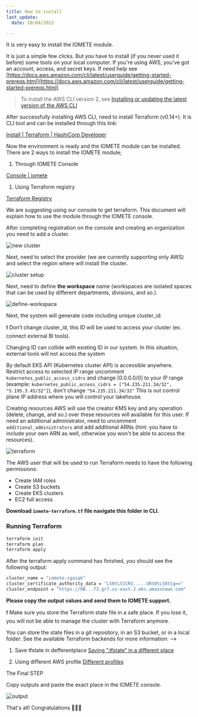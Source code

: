 ```yaml
---
title: How to install
last_update:
  date: 10/04/2022 

---
```


It is very easy to install the IOMETE module.

It is just a simple few clicks. But you have to install (if you never used it before) some tools on your local computer. If you're using AWS, you've got an account, access, and secret keys. If need help see [https://docs.aws.amazon.com/cli/latest/userguide/getting-started-prereqs.html](https://docs.aws.amazon.com/cli/latest/userguide/getting-started-prereqs.html) 

> To install the AWS CLI version 2, see [Installing or updating the latest version of the AWS CLI](https://docs.aws.amazon.com/cli/latest/userguide/getting-started-install.html)
> 

After successfully installing AWS CLI, need to install Terraform (v0.14+). It is CLI tool and can be installed through this link: 

[Install | Terraform | HashiCorp Developer](https://developer.hashicorp.com/terraform/downloads)

Now the environment is ready and the IOMETE module can be installed. There are 2 ways to install the IOMETE module;

1. Through  IOMETE Console 

[Console | iomete](https://app.iomete.cloud/dashboard)

1. Using Terraform registry  

[Terraform Registry](https://registry.terraform.io/modules/iomete/customer-stack/aws/latest)

We are suggesting using our console to get terraform. This document will explain how to use the module through the IOMETE console.

After completing registration on the console and creating an organization you need to add a cluster.

![new cluster](/img/guides/how-to-install/new-cluster.png)

Next, need to select the provider (we are currently supporting only AWS) and select the region where will install the cluster. 

![cluster setup](/img/guides/how-to-install/cluster-setup.png)

Next, need to define **the workspace** name (workspaces are isolated spaces that can be used by different departments, divisions, and so.).

![define-workspace](/img/guides/how-to-install/define-workspace.png)

Next, the system will generate code including unique cluster_id.  

<aside>
❗ Don’t change cluster_id, this ID will be used to access your cluster (ex. connect external BI tools).

</aside>

Changing ID can collide with existing ID in our system. In this situation, external tools will not access the system

By default EKS API (Kubernetes cluster API) is accessible anywhere. Restrict access to selected IP range uncomment `kubernetes_public_access_cidrs`  and change [0.0.0.0/0] to your IP range (example: `kubernetes_public_access_cidrs = ["54.235.211.34/32", "5.195.3.45/32"]`), don't change `"54.235.211.34/32"` This is out control plane IP address where you will control your lakehouse.

Creating resources AWS will use the creator KMS key and any operation (delete, change, and so.) over these resources will available for this user. If need an additional administrator, need to uncomment `additional_administrators`  and add additional ARNs (hint: you have to include your own ARN as well, otherwise you won't be able to access the resources).

![terraform](/img/guides/how-to-install/terraform-execute.png)

The AWS user that will be used to run Terraform needs to have the following permissions:

- Create IAM roles
- Create S3 buckets
- Create EKS clusters
- EC2 full access

**Download `iomete-terraform.tf` file navigate this folder in CLI.**

### **Running Terraform**

```bash
terraform init
terraform plan
terraform apply
```

After the terraform apply command has finished, you should see the following output:

```bash
cluster_name = "iomete-cgaiqk"
cluster_certificate_authority_data = "LS0tLS1CRU.....URS0tLS0tCg=="
cluster_endpoint = "https://0B...73.gr7.us-east-2.eks.amazonaws.com"
```

**Please copy the output values and send them to IOMETE support.**

<aside>
❗ Make sure you store the Terraform state file in a safe place. If you lose it, you will not be able to manage the cluster with Terraform anymore.

You can store the state files in a git repository, in an S3 bucket, or in a local folder. See the available Terraform backends for more information:  -->

1)  Save tfstate in defferentplace [ Saving “.tfstate” in a different place](saving-tfstate) 

2) Using different AWS profile  [Different profiles](different-profiles)  

</aside>

The Final STEP

Copy outputs and paste the exact place in the IOMETE console.

![output](/img/guides/how-to-install/output.png) 

That's all! Congratulations 🎉🎉🎉
